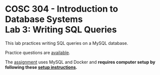# COSC 304 - Introduction to Database Systems<br>Lab 3: Writing SQL Queries

This lab practices writing SQL queries on a MySQL database.

<!--
Practice questions are available on [PrairieLearn]() and [GitHub](practice).
-->
Practice questions are [available](practice).

The [assignment](assign) uses MySQL and Docker and **requires computer setup by following these [setup instructions](../setup).**

<!--
The assignment is completed on [PrairieLearn](). The questions are also available on [GitHub for testing on your own database](assign). Testing using MySQL and Docker **requires computer setup by following these [setup instructions](../setup).**

The questions on PrairieLearn are running on [SQLite](https://www.sqlite.org/index.html). You are not required to setup MySQL on Docker for this assignment, but it is encouraged to learn these skills.
-->
